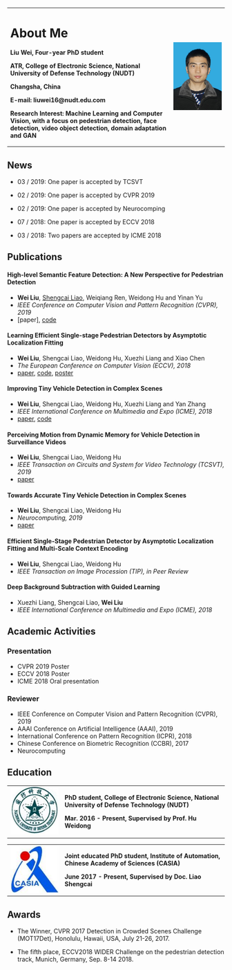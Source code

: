 
<table border="0">
  <tr>
    <td width="75%">
      <h1>About Me</h1>
      <p><b>Liu Wei, Four-year PhD student</b></p>
      <p><b>ATR, College of Electronic Science, National University of Defense Technology (NUDT)</b></p>
      <p><b>Changsha, China</b></p>
      <p><b>E-mail: liuwei16@nudt.edu.com</b></p>
      <p><b>Research Interest: Machine Learning and Computer Vision, with a focus on pedestrian detection, face detection, video object detection, domain adaptation and GAN</b></p>
    </td>
    <td width="25%">
      <img src="wl.jpg" width="100%">  
    </td>
  </tr>
</table>


## News
- 03 / 2019: One paper is accepted by TCSVT

- 02 / 2019: One paper is accepted by CVPR 2019

- 02 / 2019: One paper is accepted by Neurocomping

- 07 / 2018: One paper is accepted by ECCV 2018

- 03 / 2018: Two papers are accepted by ICME 2018

## Publications
#### High-level Semantic Feature Detection: A New Perspective for Pedestrian Detection
- **Wei Liu**, [Shengcai Liao](https://liaosc.wordpress.com/), Weiqiang Ren, Weidong Hu and Yinan Yu
- *IEEE Conference on Computer Vision and Pattern Recognition (CVPR), 2019*
- [paper], [code](https://github.com/liuwei16/CSP)

#### Learning Efficient Single-stage Pedestrian Detectors by Asymptotic Localization Fitting
- **Wei Liu**, Shengcai Liao, Weidong Hu, Xuezhi Liang and Xiao Chen
- *The European Conference on Computer Vision (ECCV), 2018*
- [paper](http://openaccess.thecvf.com/content_ECCV_2018/html/Wei_Liu_Learning_Efficient_Single-stage_ECCV_2018_paper.html), [code](https://github.com/liuwei16/ALFNet), [poster](https://github.com/liuwei16/ALFNet//tree/master/docs/ECCV2018_poster_ID2718.pptx)

#### Improving Tiny Vehicle Detection in Complex Scenes
- **Wei Liu**, Shengcai Liao, Weidong Hu, Xuezhi Liang and Yan Zhang
- *IEEE International Conference on Multimedia and Expo (ICME), 2018*
- [paper](https://github.com/liuwei16/ITVD_icme/tree/master/docs/2018ICME-ITVD.pdf), [code](https://github.com/liuwei16/ITVD_icme)

#### Perceiving Motion from Dynamic Memory for Vehicle Detection in Surveillance Videos
- **Wei Liu**, Shengcai Liao, Weidong Hu
- *IEEE Transaction on Circuits and System for Video Technology (TCSVT), 2019*
- [paper](https://ieeexplore.ieee.org/abstract/document/8669956)

#### Towards Accurate Tiny Vehicle Detection in Complex Scenes
- **Wei Liu**, Shengcai Liao, Weidong Hu
- *Neurocomputing, 2019*
- [paper](https://www.sciencedirect.com/science/article/pii/S092523121930298X)

#### Efficient Single-Stage Pedestrian Detector by Asymptotic Localization Fitting and Multi-Scale Context Encoding
- **Wei Liu**, Shengcai Liao, Weidong Hu
- *IEEE Transaction on Image Procession (TIP), in Peer Review*

#### Deep Background Subtraction with Guided Learning
- Xuezhi Liang, Shengcai Liao, **Wei Liu**
- *IEEE International Conference on Multimedia and Expo (ICME), 2018*




## Academic Activities
### Presentation
- CVPR 2019 Poster
- ECCV 2018 Poster
- ICME 2018 Oral presentation

### Reviewer
- IEEE Conference on Computer Vision and Pattern Recognition (CVPR), 2019
- AAAI Conference on Artificial Intelligence (AAAI), 2019
- International Conference on Pattern Recognition (ICPR), 2018
- Chinese Conference on Biometric Recognition (CCBR), 2017
- Neurocomputing

## Education
<table border="0">
  <tr>
  <td width="25%">
      <img src="nudt.jpg" width="100%">  
    </td>
    <td width="75%">
      <p><b>PhD student, College of Electronic Science, National University of Defense Technology (NUDT)</b></p>
      <p><b>Mar. 2016 - Present, Supervised by Prof. Hu Weidong</b></p>
    </td>  
  </tr>
</table>

<table border="0">
  <tr>
  <td width="25%">
      <img src="casia.jpg" width="100%">  
    </td>
    <td width="75%">
      <p><b>Joint educated PhD student, Institute of Automation, Chinese Academy of Sciences (CASIA)</b></p>
      <p><b>June 2017 - Present, Supervised by Doc. Liao Shengcai</b></p>
    </td>  
  </tr>
</table>

## Awards
- The Winner, CVPR 2017 Detection in Crowded Scenes Challenge (MOT17Det), Honolulu, Hawaii, USA, July 21-26, 2017.

- The fifth place, ECCV2018 WIDER Challenge on the pedestrian detection track, Munich, Germany, Sep. 8-14 2018.
